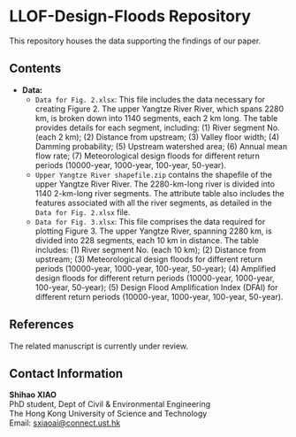 # LLOF-Design-Floods Repository

This repository houses the data supporting the findings of our paper.

## Contents

- **Data:**
  - `Data for Fig. 2.xlsx`: This file includes the data necessary for creating Figure 2. The upper Yangtze River River, which spans 2280 km, is broken down into 1140 segments, each 2 km long. The table provides details for each segment, including: (1) River segment No. (each 2 km); (2) Distance from upstream; (3) Valley floor width; (4) Damming probability; (5) Upstream watershed area; (6) Annual mean flow rate; (7) Meteorological design floods for different return periods (10000-year, 1000-year, 100-year, 50-year).
  - `Upper Yangtze River shapefile.zip` contains the shapefile of the upper Yangtze River River. The 2280-km-long river is divided into 1140 2-km-long river segments. The attribute table also includes the features associated with all the river segments, as detailed in the `Data for Fig. 2.xlsx` file.
  - `Data for Fig. 3.xlsx`: This file comprises the data required for plotting Figure 3. The upper Yangtze River, spanning 2280 km, is divided into 228 segments, each 10 km in distance. The table includes: (1) River segment No. (each 10 km); (2) Distance from upstream; (3) Meteorological design floods for different return periods (10000-year, 1000-year, 100-year, 50-year); (4) Amplified design floods for different return periods (10000-year, 1000-year, 100-year, 50-year); (5) Design Flood Amplification Index (DFAI) for different return periods (10000-year, 1000-year, 100-year, 50-year).

## References
The related manuscript is currently under review.

## Contact Information
**Shihao XIAO**  
PhD student, Dept of Civil & Environmental Engineering  
The Hong Kong University of Science and Technology  
Email: [sxiaoai@connect.ust.hk](mailto:sxiaoai@connect.ust.hk)
